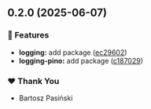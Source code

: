 ## 0.2.0 (2025-06-07)

### 🚀 Features

- **logging:** add package ([ec29602](https://github.com/CodeNet-pl/NodeJS/commit/ec29602))
- **logging-pino:** add package ([c187029](https://github.com/CodeNet-pl/NodeJS/commit/c187029))

### ❤️ Thank You

- Bartosz Pasiński